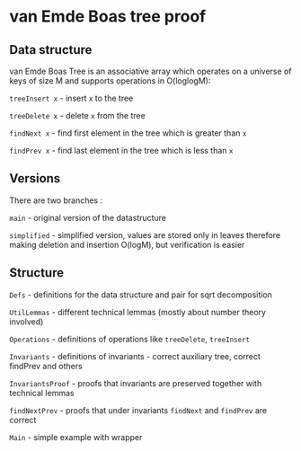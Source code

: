 # van Emde Boas tree proof

## Data structure
van Emde Boas Tree is an associative array which operates on a universe of keys of size M and supports operations in O(loglogM):

`treeInsert x` - insert `x` to the tree

`treeDelete x` - delete `x` from the tree

`findNext x` - find first element in the tree which is greater than `x` 

`findPrev x` - find last element in the tree which is less than `x`

## Versions

There are two branches : 

`main` - original version of the datastructure

`simplified` - simplified version, values are stored only in leaves therefore making deletion and insertion O(logM), but verification is easier

## Structure

`Defs` - definitions for the data structure and pair for sqrt decomposition

`UtilLemmas` - different technical lemmas (mostly about number theory involved)

`Operations` - definitions of operations like `treeDelete`, `treeInsert`

`Invariants` - definitions of invariants - correct auxiliary tree, correct findPrev and others

`InvariantsProof` - proofs that invariants are preserved together with technical lemmas

`findNextPrev` - proofs that under invariants `findNext` and `findPrev` are correct

`Main` - simple example with wrapper